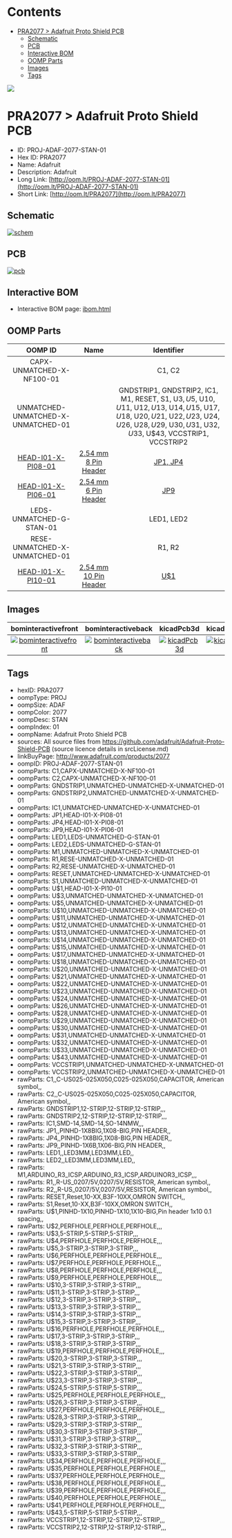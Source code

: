 



Contents
========

* [PRA2077 > Adafruit Proto Shield PCB](#pra2077--adafruit-proto-shield-pcb)
	* [Schematic](#schematic)
	* [PCB](#pcb)
	* [Interactive BOM](#interactive-bom)
	* [OOMP Parts](#oomp-parts)
	* [Images](#images)
	* [Tags](#tags)
  
![][im]
# PRA2077 > Adafruit Proto Shield PCB

- ID: PROJ-ADAF-2077-STAN-01
- Hex ID: PRA2077
- Name: Adafruit
- Description: Adafruit
- Long Link: [http://oom.lt/PROJ-ADAF-2077-STAN-01](http://oom.lt/PROJ-ADAF-2077-STAN-01)
- Short Link: [http://oom.lt/PRA2077](http://oom.lt/PRA2077)

## Schematic
  
[![schem](eagleSchemImage.png)](eagleSchemImage.png)
## PCB
  
[![pcb](eagleImage.png)](eagleImage.png)
## Interactive BOM

- Interactive BOM page: [ibom.html](https://htmlpreview.github.io/?https://github.com/oomlout/oomlout_OOMP_projects/blob/main/PROJ-ADAF-2077-STAN-01/kicad/bom/ibom.html)

## OOMP Parts
  

|OOMP ID|Name|Identifier|
| :---: | :---: | :---: |
|CAPX-UNMATCHED-X-NF100-01||C1, C2|
|UNMATCHED-UNMATCHED-X-UNMATCHED-01||GNDSTRIP1, GNDSTRIP2, IC1, M1, RESET, S1, U$3, U$5, U$10, U$11, U$12, U$13, U$14, U$15, U$17, U$18, U$20, U$21, U$22, U$23, U$24, U$26, U$28, U$29, U$30, U$31, U$32, U$33, U$43, VCCSTRIP1, VCCSTRIP2|
|[HEAD-I01-X-PI08-01](https://github.com/oomlout/oomlout_OOMP_parts/tree/main/HEAD-I01-X-PI08-01/)|[2.54 mm 8 Pin Header](https://github.com/oomlout/oomlout_OOMP_parts/tree/main/HEAD-I01-X-PI08-01/)|[JP1, JP4](https://github.com/oomlout/oomlout_OOMP_parts/tree/main/HEAD-I01-X-PI08-01/)|
|[HEAD-I01-X-PI06-01](https://github.com/oomlout/oomlout_OOMP_parts/tree/main/HEAD-I01-X-PI06-01/)|[2.54 mm 6 Pin Header](https://github.com/oomlout/oomlout_OOMP_parts/tree/main/HEAD-I01-X-PI06-01/)|[JP9](https://github.com/oomlout/oomlout_OOMP_parts/tree/main/HEAD-I01-X-PI06-01/)|
|LEDS-UNMATCHED-G-STAN-01||LED1, LED2|
|RESE-UNMATCHED-X-UNMATCHED-01||R1, R2|
|[HEAD-I01-X-PI10-01](https://github.com/oomlout/oomlout_OOMP_parts/tree/main/HEAD-I01-X-PI10-01/)|[2.54 mm 10 Pin Header](https://github.com/oomlout/oomlout_OOMP_parts/tree/main/HEAD-I01-X-PI10-01/)|[U$1](https://github.com/oomlout/oomlout_OOMP_parts/tree/main/HEAD-I01-X-PI10-01/)|

## Images
  
  

|bominteractivefront|bominteractiveback|kicadPcb3d|kicadPcb3dFront|kicadPcb3dBack|kicadSchem|eagleImage|eagleSchemImage|pcbdraw|pcbdrawback|
| :---: | :---: | :---: | :---: | :---: | :---: | :---: | :---: | :---: | :---: |
|[![bominteractivefront](bomFront_140.png)](bomFront.png)|[![bominteractiveback](bomBack_140.png)](bomBack.png)|[![kicadPcb3d](kicadPcb3d_140.png)](kicadPcb3d.png)|[![kicadPcb3dFront](kicadPcb3dFront_140.png)](kicadPcb3dFront.png)|[![kicadPcb3dBack](kicadPcb3dBack_140.png)](kicadPcb3dBack.png)|[![kicadSchem](kicadSchem_140.png)](kicadSchem.png)|[![eagleImage](eagleImage_140.png)](eagleImage.png)|[![eagleSchemImage](eagleSchemImage_140.png)](eagleSchemImage.png)|[![pcbdraw](pcbdraw_140.png)](pcbdraw.png)|[![pcbdrawback](pcbdrawBack_140.png)](pcbdrawBack.png)|

## Tags

- hexID: PRA2077
- oompType: PROJ
- oompSize: ADAF
- oompColor: 2077
- oompDesc: STAN
- oompIndex: 01
- oompName: Adafruit Proto Shield PCB
- sources: All source files from https://github.com/adafruit/Adafruit-Proto-Shield-PCB (source licence details in srcLicense.md)
- linkBuyPage: http://www.adafruit.com/products/2077
- oompID: PROJ-ADAF-2077-STAN-01
- oompParts: C1,CAPX-UNMATCHED-X-NF100-01
- oompParts: C2,CAPX-UNMATCHED-X-NF100-01
- oompParts: GNDSTRIP1,UNMATCHED-UNMATCHED-X-UNMATCHED-01
- oompParts: GNDSTRIP2,UNMATCHED-UNMATCHED-X-UNMATCHED-01
- oompParts: IC1,UNMATCHED-UNMATCHED-X-UNMATCHED-01
- oompParts: JP1,HEAD-I01-X-PI08-01
- oompParts: JP4,HEAD-I01-X-PI08-01
- oompParts: JP9,HEAD-I01-X-PI06-01
- oompParts: LED1,LEDS-UNMATCHED-G-STAN-01
- oompParts: LED2,LEDS-UNMATCHED-G-STAN-01
- oompParts: M1,UNMATCHED-UNMATCHED-X-UNMATCHED-01
- oompParts: R1,RESE-UNMATCHED-X-UNMATCHED-01
- oompParts: R2,RESE-UNMATCHED-X-UNMATCHED-01
- oompParts: RESET,UNMATCHED-UNMATCHED-X-UNMATCHED-01
- oompParts: S1,UNMATCHED-UNMATCHED-X-UNMATCHED-01
- oompParts: U$1,HEAD-I01-X-PI10-01
- oompParts: U$3,UNMATCHED-UNMATCHED-X-UNMATCHED-01
- oompParts: U$5,UNMATCHED-UNMATCHED-X-UNMATCHED-01
- oompParts: U$10,UNMATCHED-UNMATCHED-X-UNMATCHED-01
- oompParts: U$11,UNMATCHED-UNMATCHED-X-UNMATCHED-01
- oompParts: U$12,UNMATCHED-UNMATCHED-X-UNMATCHED-01
- oompParts: U$13,UNMATCHED-UNMATCHED-X-UNMATCHED-01
- oompParts: U$14,UNMATCHED-UNMATCHED-X-UNMATCHED-01
- oompParts: U$15,UNMATCHED-UNMATCHED-X-UNMATCHED-01
- oompParts: U$17,UNMATCHED-UNMATCHED-X-UNMATCHED-01
- oompParts: U$18,UNMATCHED-UNMATCHED-X-UNMATCHED-01
- oompParts: U$20,UNMATCHED-UNMATCHED-X-UNMATCHED-01
- oompParts: U$21,UNMATCHED-UNMATCHED-X-UNMATCHED-01
- oompParts: U$22,UNMATCHED-UNMATCHED-X-UNMATCHED-01
- oompParts: U$23,UNMATCHED-UNMATCHED-X-UNMATCHED-01
- oompParts: U$24,UNMATCHED-UNMATCHED-X-UNMATCHED-01
- oompParts: U$26,UNMATCHED-UNMATCHED-X-UNMATCHED-01
- oompParts: U$28,UNMATCHED-UNMATCHED-X-UNMATCHED-01
- oompParts: U$29,UNMATCHED-UNMATCHED-X-UNMATCHED-01
- oompParts: U$30,UNMATCHED-UNMATCHED-X-UNMATCHED-01
- oompParts: U$31,UNMATCHED-UNMATCHED-X-UNMATCHED-01
- oompParts: U$32,UNMATCHED-UNMATCHED-X-UNMATCHED-01
- oompParts: U$33,UNMATCHED-UNMATCHED-X-UNMATCHED-01
- oompParts: U$43,UNMATCHED-UNMATCHED-X-UNMATCHED-01
- oompParts: VCCSTRIP1,UNMATCHED-UNMATCHED-X-UNMATCHED-01
- oompParts: VCCSTRIP2,UNMATCHED-UNMATCHED-X-UNMATCHED-01
- rawParts: C1,,C-US025-025X050,C025-025X050,CAPACITOR, American symbol,,
- rawParts: C2,,C-US025-025X050,C025-025X050,CAPACITOR, American symbol,,
- rawParts: GNDSTRIP1,12-STRIP,12-STRIP,12-STRIP,,,
- rawParts: GNDSTRIP2,12-STRIP,12-STRIP,12-STRIP,,,
- rawParts: IC1,SMD-14,SMD-14,SO-14NMW,,,
- rawParts: JP1,,PINHD-1X8BIG,1X08-BIG,PIN HEADER,,
- rawParts: JP4,,PINHD-1X8BIG,1X08-BIG,PIN HEADER,,
- rawParts: JP9,,PINHD-1X6B,1X06-BIG,PIN HEADER,,
- rawParts: LED1,,LED3MM,LED3MM,LED,,
- rawParts: LED2,,LED3MM,LED3MM,LED,,
- rawParts: M1,ARDUINO_R3_ICSP,ARDUINO_R3_ICSP,ARDUINOR3_ICSP,,,
- rawParts: R1,,R-US_0207/5V,0207/5V,RESISTOR, American symbol,,
- rawParts: R2,,R-US_0207/5V,0207/5V,RESISTOR, American symbol,,
- rawParts: RESET,Reset,10-XX,B3F-10XX,OMRON SWITCH,,
- rawParts: S1,Reset,10-XX,B3F-10XX,OMRON SWITCH,,
- rawParts: U$1,PINHD-1X10,PINHD-1X10,1X10-BIG,Pin header 1x10 0.1 spacing,,
- rawParts: U$2,PERFHOLE,PERFHOLE,PERFHOLE,,,
- rawParts: U$3,5-STRIP,5-STRIP,5-STRIP,,,
- rawParts: U$4,PERFHOLE,PERFHOLE,PERFHOLE,,,
- rawParts: U$5,3-STRIP,3-STRIP,3-STRIP,,,
- rawParts: U$6,PERFHOLE,PERFHOLE,PERFHOLE,,,
- rawParts: U$7,PERFHOLE,PERFHOLE,PERFHOLE,,,
- rawParts: U$8,PERFHOLE,PERFHOLE,PERFHOLE,,,
- rawParts: U$9,PERFHOLE,PERFHOLE,PERFHOLE,,,
- rawParts: U$10,3-STRIP,3-STRIP,3-STRIP,,,
- rawParts: U$11,3-STRIP,3-STRIP,3-STRIP,,,
- rawParts: U$12,3-STRIP,3-STRIP,3-STRIP,,,
- rawParts: U$13,3-STRIP,3-STRIP,3-STRIP,,,
- rawParts: U$14,3-STRIP,3-STRIP,3-STRIP,,,
- rawParts: U$15,3-STRIP,3-STRIP,3-STRIP,,,
- rawParts: U$16,PERFHOLE,PERFHOLE,PERFHOLE,,,
- rawParts: U$17,3-STRIP,3-STRIP,3-STRIP,,,
- rawParts: U$18,3-STRIP,3-STRIP,3-STRIP,,,
- rawParts: U$19,PERFHOLE,PERFHOLE,PERFHOLE,,,
- rawParts: U$20,3-STRIP,3-STRIP,3-STRIP,,,
- rawParts: U$21,3-STRIP,3-STRIP,3-STRIP,,,
- rawParts: U$22,3-STRIP,3-STRIP,3-STRIP,,,
- rawParts: U$23,3-STRIP,3-STRIP,3-STRIP,,,
- rawParts: U$24,5-STRIP,5-STRIP,5-STRIP,,,
- rawParts: U$25,PERFHOLE,PERFHOLE,PERFHOLE,,,
- rawParts: U$26,3-STRIP,3-STRIP,3-STRIP,,,
- rawParts: U$27,PERFHOLE,PERFHOLE,PERFHOLE,,,
- rawParts: U$28,3-STRIP,3-STRIP,3-STRIP,,,
- rawParts: U$29,3-STRIP,3-STRIP,3-STRIP,,,
- rawParts: U$30,3-STRIP,3-STRIP,3-STRIP,,,
- rawParts: U$31,3-STRIP,3-STRIP,3-STRIP,,,
- rawParts: U$32,3-STRIP,3-STRIP,3-STRIP,,,
- rawParts: U$33,3-STRIP,3-STRIP,3-STRIP,,,
- rawParts: U$34,PERFHOLE,PERFHOLE,PERFHOLE,,,
- rawParts: U$35,PERFHOLE,PERFHOLE,PERFHOLE,,,
- rawParts: U$37,PERFHOLE,PERFHOLE,PERFHOLE,,,
- rawParts: U$38,PERFHOLE,PERFHOLE,PERFHOLE,,,
- rawParts: U$39,PERFHOLE,PERFHOLE,PERFHOLE,,,
- rawParts: U$40,PERFHOLE,PERFHOLE,PERFHOLE,,,
- rawParts: U$41,PERFHOLE,PERFHOLE,PERFHOLE,,,
- rawParts: U$43,5-STRIP,5-STRIP,5-STRIP,,,
- rawParts: VCCSTRIP1,12-STRIP,12-STRIP,12-STRIP,,,
- rawParts: VCCSTRIP2,12-STRIP,12-STRIP,12-STRIP,,,



[im]: kicadPcb3d_450.png
